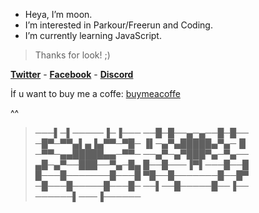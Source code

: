 * Heya, I’m moon.
* I’m interested in Parkour/Freerun and Coding.
* I’m currently learning JavaScript.
> Thanks for look! ;)

**[Twitter](https://twitter.com/mo0ned23)** -
**[Facebook](https://www.facebook.com/profile.php?id=100076505124626)** -
**[Discord](https://discords.com/bio/p/moonsilence)**

İf u want to buy me a coffe: [buymeacoffe](https://www.buymeacoffee.com/mooned)

^^

> ───▌─▌─────▐─▐───
> ──█─█──▄─▄──█─█──
> ─█▀─▀▀▄▌▄▐▄▀▀─▀█─
> ▐▌─▄▀▄█████▄▀▄─▐▌
> ─▀▀─▄▄█████▄▄─▀▀─
> ──▄▀─▄▀███▀▄─▀▄──
> ▄█─▄▀──███──▀▄─█▄
> █──█───▐▀▌───█──█
> █───█───────█───█
> ▀█──█───────█──█▀
> ─█───█─────█───█─
> ──▌──█─────█──▐──
> ──────▌───▐──────
